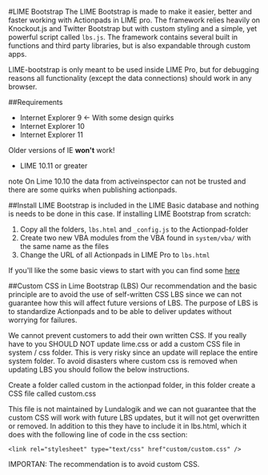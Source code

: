#LIME Bootstrap
The LIME Bootstrap is made to make it easier, better and faster working with Actionpads in LIME pro. The framework relies heavily on Knockout.js and Twitter Bootstrap but with custom styling and a simple, yet powerful script called `lbs.js`. The framework contains several built in functions and third 
party libraries, but is also expandable through custom apps. 


LIME-bootstrap is only meant to be used inside LIME Pro, but for debugging reasons all functionality (except the data connections) should work in any browser.

##Requirements

*	Internet Explorer 9 <- With some design quirks
*	Internet Explorer 10
*	Internet Explorer 11

Older versions of IE __won't__ work!

*	LIME 10.11 or greater

note
On Lime 10.10 the data from activeinspector can not be trusted and there are some quirks when publishing actionpads.


##Install
LIME Bootstrap is included in the LIME Basic database and nothing is needs to be done in this case. If installing LIME Bootstrap from scratch:

1.	Copy all the folders, `lbs.html` and `_config.js` to the Actionpad-folder
2.	Create two new VBA modules from the VBA found in `system/vba/` with the same name as the files
3.	Change the URL of all Actionpads in LIME Pro to `lbs.html`

If you'll like the some basic views to start with you can find some [here](https://github.com/Lundalogik/LimeBootstrapBaseActionpads)

##Custom CSS in Lime Bootstrap (LBS)
Our recommendation and the basic principle are to avoid the use of self-written CSS LBS since we can not guarantee how this will affect future versions of LBS. The purpose of LBS is to standardize Actionpads and to be able to deliver updates without worrying for failures.

We  cannot prevent customers to add their own written CSS. If you really have to you SHOULD NOT  update lime.css or add a custom CSS file in system / css folder. This is very risky since an update will replace the entire system folder. To avoid disasters where custom css is removed when updating LBS you should follow the below instructions.

Create a folder called custom in the actionpad folder, in this folder create a CSS file called custom.css

This file is not maintained by Lundalogik and we can not guarantee that the custom CSS will work with future LBS updates, but it will not get overwritten or removed. In addition to this they have to include it in lbs.html, which it does with the following line of code in the css section:

`<link rel="stylesheet" type="text/css" href"custom/custom.css" />`

IMPORTAN: The recommendation is to avoid custom CSS.
